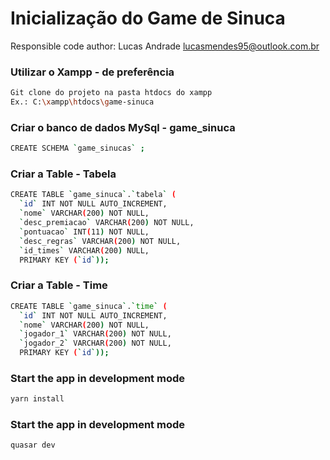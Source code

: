 ﻿# Inicialização do Game de Sinuca

Responsible code author: Lucas Andrade <lucasmendes95@outlook.com.br>

### Utilizar o Xampp - de preferência
```bash
Git clone do projeto na pasta htdocs do xampp
Ex.: C:\xampp\htdocs\game-sinuca
```

### Criar o banco de dados MySql - game_sinuca
```bash
CREATE SCHEMA `game_sinucas` ;
```

### Criar a Table - Tabela
```bash
CREATE TABLE `game_sinuca`.`tabela` (
  `id` INT NOT NULL AUTO_INCREMENT,
  `nome` VARCHAR(200) NOT NULL,
  `desc_premiacao` VARCHAR(200) NOT NULL,
  `pontuacao` INT(11) NOT NULL,
  `desc_regras` VARCHAR(200) NOT NULL,
  `id_times` VARCHAR(200) NULL,
  PRIMARY KEY (`id`));
```


### Criar a Table - Time
```bash
CREATE TABLE `game_sinuca`.`time` (
  `id` INT NOT NULL AUTO_INCREMENT,
  `nome` VARCHAR(200) NOT NULL,
  `jogador_1` VARCHAR(200) NOT NULL,
  `jogador_2` VARCHAR(200) NOT NULL,
  PRIMARY KEY (`id`));
```

### Start the app in development mode
```bash
yarn install
```

### Start the app in development mode
```bash
quasar dev
```
